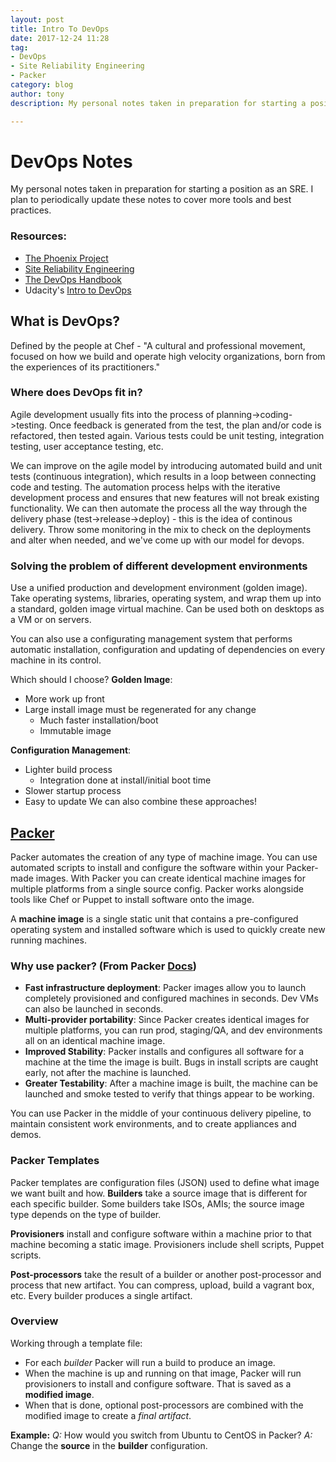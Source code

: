 ```yaml
---
layout: post
title: Intro To DevOps
date: 2017-12-24 11:28
tag:
- DevOps
- Site Reliability Engineering
- Packer
category: blog
author: tony
description: My personal notes taken in preparation for starting a position as an SRE. I plan to periodically update these notes to cover more tools and best practices.

---
```


# DevOps Notes

My personal notes taken in preparation for starting a position as an SRE.
I plan to periodically update these notes to cover more tools and best practices.

### Resources:

- [The Phoenix Project](https://www.amazon.com/Phoenix-Project-DevOps-Helping-Business/dp/0988262592)
- [Site Reliability Engineering](https://landing.google.com/sre/book.html)
- [The DevOps Handbook](http://itrevolution.com/devops-handbook)
- Udacity's [Intro to DevOps](https://www.udacity.com/course/intro-to-devops--ud611)

## What is DevOps?

Defined by the people at Chef - "A cultural and professional movement, focused on how we build and operate high velocity organizations, born from the experiences of its practitioners."

### Where does DevOps fit in?
Agile development usually fits into the process of planning->coding->testing. Once feedback is generated from the test, the plan and/or code is refactored, then tested again. Various tests could be unit testing, integration testing, user acceptance testing, etc.

We can improve on the agile model by introducing automated build and unit tests (continuous integration), which results in a loop between connecting code and testing. The automation process helps with the iterative development process and ensures that new features will not break existing functionality. We can then automate the process all the way through the delivery phase (test->release->deploy) - this is the idea of continous delivery. Throw some monitoring in the mix to check on the deployments and alter when needed, and we've come up with our model for devops.

### Solving the problem of different development environments
Use a unified production and development environment (golden image). Take operating systems, libraries, operating system, and wrap them up into a standard, golden image virtual machine. Can be used both on desktops as a VM or on servers.

You can also use a configurating management system that performs automatic installation, configuration and updating of dependencies on every machine in its control.

Which should I choose?
**Golden Image**:
- More work up front
- Large install image must be regenerated for any change
	- Much faster installation/boot
	- Immutable image

**Configuration Management**:
- Lighter build process
	- Integration done at install/initial boot time
- Slower startup process
- Easy to update
We can also combine these approaches!

## [Packer](https://www.packer.io)
Packer automates the creation of any type of machine image. You can use automated scripts to install and configure the software within your Packer-made images. With Packer you can create identical machine images for multiple platforms from a single source config. Packer works alongside tools like Chef or Puppet to install software onto the image.

A **machine image** is a single static unit that contains a pre-configured operating system and installed software which is used to quickly create new running machines.

### Why use packer? (From Packer [Docs](https://www.packer.io/intro/why.html))
- **Fast infrastructure deployment**: Packer images allow you to launch completely provisioned and configured machines in seconds. Dev VMs can also be launched in seconds.
- **Multi-provider portability**: Since Packer creates identical images for multiple platforms, you can run prod, staging/QA, and dev environments all on an identical machine image.
- **Improved Stability**: Packer installs and configures all software for a machine at the time the image is built. Bugs in install scripts are caught early, not after the machine is launched.
- **Greater Testability**: After a machine image is built, the machine can be launched and smoke tested to verify that things appear to be working.

You can use Packer in the middle of your continuous delivery pipeline, to maintain consistent work environments, and to create appliances and demos.

### Packer Templates
Packer templates are configuration files (JSON) used to define what image we want built and how.
**Builders** take a source image that is different for each specific builder. Some builders take ISOs, AMIs; the source image type depends on the type of builder.

**Provisioners** install and configure software within a machine prior to that machine becoming a static image. Provisioners include shell scripts, Puppet scripts.

**Post-processors** take the result of a builder or another post-processor and process that new artifact. You can compress, upload, build a vagrant box, etc. Every builder produces a single artifact.

### Overview
Working through a template file:
- For each *builder* Packer will run a build to produce an image.
- When the machine is up and running on that image, Packer will run provisioners to install and configure software. That is saved as a **modified image**.
- When that is done, optional post-processors are combined with the modified image to create a *final artifact*.

**Example:**
*Q:* How would you switch from Ubuntu to CentOS in Packer?
*A:* Change the **source** in the **builder** configuration.
